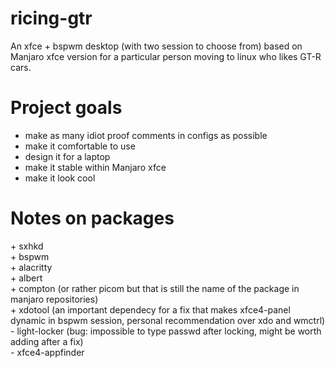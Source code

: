 # ricing-gtr
An xfce + bspwm desktop (with two session to choose from) based on Manjaro xfce version for a particular person moving to linux who likes GT-R cars.

# Project goals
- make as many idiot proof comments in configs as possible
- make it comfortable to use
- design it for a laptop
- make it stable within Manjaro xfce
- make it look cool

# Notes on packages
\+ sxhkd <br>
\+ bspwm <br>
\+ alacritty <br>
\+ albert <br>
\+ compton (or rather picom but that is still the name of the package in manjaro repositories) <br>
\+ xdotool (an important dependecy for a fix that makes xfce4-panel dynamic in bspwm session, personal recommendation over xdo and wmctrl) <br>
\- light-locker (bug: impossible to type passwd after locking, might be worth adding after a fix)<br>
\- xfce4-appfinder <br>


